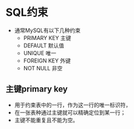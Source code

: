 # SQL约束

- 通常MySQL有以下几种约束
	- PRIMARY KEY 主键
	- DEFAULT 默认值
	- UNIQUE 唯一
	- FOREIGN KEY 外键
	- NOT NULL 非空

## 主键primary key
- 用于约束表中的一行，作为这一行的唯一标识符，
- 在一张表种通过主键就可以精确定位到某一行；
- 主键不能重复且不能为空。
